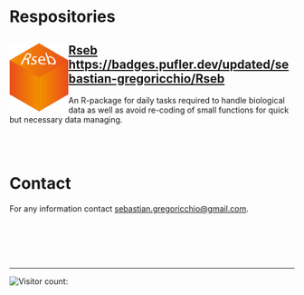 # Respositories

## <img src="Rseb_logo.svg" align="left" height = 120/> [Rseb](https://sebastian-gregoricchio.github.io/Rseb/) https://badges.pufler.dev/updated/sebastian-gregoricchio/Rseb
An R-package for daily tasks required to handle biological data as well as avoid re-coding of small functions for quick but necessary data managing.

<br/><br/>
# Contact
For any information contact [sebastian.gregoricchio@gmail.com](mailto:sebastian.gregoricchio@gmail.com).


<br/><br/>
<br/><br/>

----------------------------------------------------------------------------------------------

![Visitor count: ](https://profile-counter.glitch.me/sebastian-gregoricchio/count.svg)
